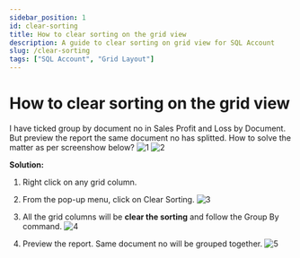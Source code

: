 ```yaml
---
sidebar_position: 1
id: clear-sorting
title: How to clear sorting on the grid view
description: A guide to clear sorting on grid view for SQL Account
slug: /clear-sorting
tags: ["SQL Account", "Grid Layout"]
---
```


# How to clear sorting on the grid view
I have ticked group by document no in Sales Profit and Loss by Document. But preview the
report the same document no has splitted. How to solve the matter as per screenshow below?
   ![1](/img/grid-layout/clear-sorting/1.png)
   ![2](/img/grid-layout/clear-sorting/2.png)

**Solution:**
   1. Right click on any grid column.
   2. From the pop-up menu, click on Clear Sorting.
   ![3](/img/grid-layout/clear-sorting/3.png)

   3. All the grid columns will be **clear the sorting** and follow the Group By command.
   ![4](/img/grid-layout/clear-sorting/4.png)

   4. Preview the report. Same document no will be grouped together.
   ![5](/img/grid-layout/clear-sorting/5.png)

    

